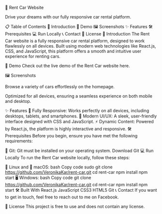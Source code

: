 🚗 Rent Car Website

Drive your dreams with our fully responsive car rental platform.

📋 Table of Contents
🚀 Introduction
🎥 Demo
🖼️ Screenshots
✨ Features
🛠️ Prerequisites
💻 Run Locally
📞 Contact
📝 License
🚀 Introduction
The Rent Car website is a fully responsive car rental platform, designed to work flawlessly on all devices. Built using modern web technologies like React.js, CSS, and JavaScript, this platform offers a smooth and intuitive user experience for renting cars.

🎥 Demo
Check out the live demo of the Rent Car website here.

🖼️ Screenshots

Browse a variety of cars effortlessly on the homepage.

Optimized for all devices, ensuring a seamless experience on both mobile and desktop.

✨ Features
📱 Fully Responsive: Works perfectly on all devices, including desktops, tablets, and smartphones.
🎨 Modern UI/UX: A sleek, user-friendly interface designed with CSS and JavaScript.
⚡ Dynamic Content: Powered by React.js, the platform is highly interactive and responsive.
🛠️ Prerequisites
Before you begin, ensure you have met the following requirements:

🔧 Git: Git must be installed on your operating system. Download Git
💻 Run Locally
To run the Rent Car website locally, follow these steps:

🐧 Linux and 🍎 macOS:
bash
Copy code
sudo git clone https://github.com/VeronikaKar/rent-car.git
cd rent-car
npm install
npm start
🖥️ Windows:
bash
Copy code
git clone https://github.com/VeronikaKar/rent-car.git
cd rent-car
npm install
npm start
🛠️ Built With
React.js
JavaScript
CSS3
HTML5
Git
📞 Contact
If you want to get in touch, feel free to reach out to me on Facebook.

📝 License
This project is free to use and does not contain any license.
